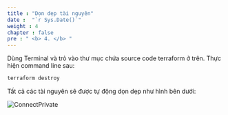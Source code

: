 ```yaml
---
title : "Dọn dẹp tài nguyên"
date :  "`r Sys.Date()`" 
weight : 4 
chapter : false
pre : " <b> 4. </b> "
---
```



Dùng Terminal và trỏ vào thư mục chứa source code terraform ở trên. Thực hiện command line sau:

```sh
terraform destroy
```

Tất cả các tài nguyên sẽ được tự động dọn dẹp như hình bên dưới:

![ConnectPrivate](/images/4.cleanup/cleanup.png)

